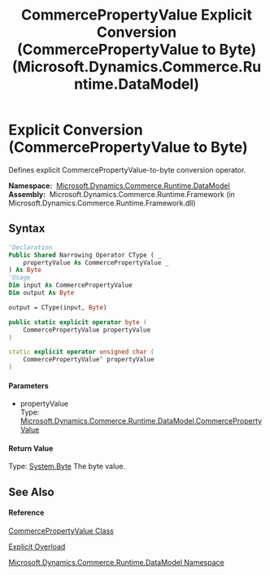 ﻿---
title: CommercePropertyValue Explicit Conversion (CommercePropertyValue to Byte) (Microsoft.Dynamics.Commerce.Runtime.DataModel)
TOCTitle: Explicit Conversion (CommercePropertyValue to Byte)
ms:assetid: M:Microsoft.Dynamics.Commerce.Runtime.DataModel.CommercePropertyValue.op_Explicit(Microsoft.Dynamics.Commerce.Runtime.DataModel.CommercePropertyValue)~System.Byte
ms:mtpsurl: https://technet.microsoft.com/en-us/library/microsoft.dynamics.commerce.runtime.datamodel.commercepropertyvalue.op_explicit(v=AX.60)
ms:contentKeyID: 62203271
ms.date: 05/18/2015
mtps_version: v=AX.60
dev_langs:
- vb
- csharp
- c++
---

# Explicit Conversion (CommercePropertyValue to Byte)

Defines explicit CommercePropertyValue-to-byte conversion operator.

**Namespace:**  [Microsoft.Dynamics.Commerce.Runtime.DataModel](microsoft-dynamics-commerce-runtime-datamodel-namespace.md)  
**Assembly:**  Microsoft.Dynamics.Commerce.Runtime.Framework (in Microsoft.Dynamics.Commerce.Runtime.Framework.dll)

## Syntax

``` vb
'Declaration
Public Shared Narrowing Operator CType ( _
    propertyValue As CommercePropertyValue _
) As Byte
'Usage
Dim input As CommercePropertyValue
Dim output As Byte

output = CType(input, Byte)
```

``` csharp
public static explicit operator byte (
    CommercePropertyValue propertyValue
)
```

``` c++
static explicit operator unsigned char (
    CommercePropertyValue^ propertyValue
)
```

#### Parameters

  - propertyValue  
    Type: [Microsoft.Dynamics.Commerce.Runtime.DataModel.CommercePropertyValue](commercepropertyvalue-class-microsoft-dynamics-commerce-runtime-datamodel.md)  

#### Return Value

Type: [System.Byte](https://technet.microsoft.com/en-us/library/yyb1w04y\(v=ax.60\))  
The byte value.  

## See Also

#### Reference

[CommercePropertyValue Class](commercepropertyvalue-class-microsoft-dynamics-commerce-runtime-datamodel.md)

[Explicit Overload](commercepropertyvalue%C2%A0explicit-conversion-operators-microsoft-dynamics-commerce-runtime-datamodel.md)

[Microsoft.Dynamics.Commerce.Runtime.DataModel Namespace](microsoft-dynamics-commerce-runtime-datamodel-namespace.md)

